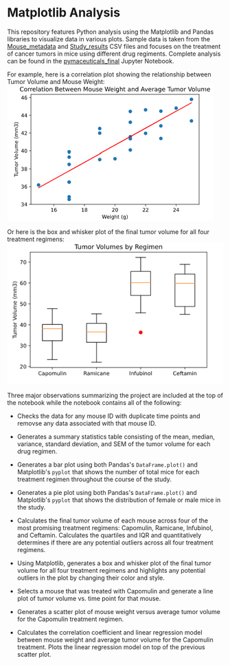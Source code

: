 # Matplotlib Analysis

This repository features Python analysis using the Matplotlib and Pandas libraries to visualize data in various plots. Sample data is taken from the [Mouse_metadata](https://github.com/lmfao415/Matplotlib-challenge/blob/main/data/Mouse_metadata.csv) and [Study_results](https://github.com/lmfao415/Matplotlib-challenge/blob/main/data/Study_results.csv) CSV files and focuses on the treatment of cancer tumors in mice using different drug regiments. Complete analysis can be found in the [pymaceuticals_final](https://github.com/lmfao415/Matplotlib-challenge/blob/main/pymaceuticals_final.ipynb) Jupyter Notebook.

For example, here is a correlation plot showing the relationship between Tumor Volume and Mouse Weight:
![sample](https://github.com/lmfao415/Matplotlib-challenge/blob/main/data/Screenshot%202021-04-11%20153234.png?raw=true)

Or here is the box and whisker plot of the final tumor volume for all four treatment regimens:
![sample](https://github.com/lmfao415/Matplotlib-challenge/blob/main/data/box.png?raw=true)

 Three major observations summarizing the project are included at the top of the notebook while the notebook contains all of the following:

* Checks the data for any mouse ID with duplicate time points and removse any data associated with that mouse ID.

* Generates a summary statistics table consisting of the mean, median, variance, standard deviation, and SEM of the tumor volume for each drug regimen.

* Generates a bar plot using both Pandas's `DataFrame.plot()` and Matplotlib's `pyplot` that shows  the number of total mice for each treatment regimen throughout the course of the study.

* Generates a pie plot using both Pandas's `DataFrame.plot()` and Matplotlib's `pyplot` that shows the distribution of female or male mice in the study.

* Calculates the final tumor volume of each mouse across four of the most promising treatment regimens: Capomulin, Ramicane, Infubinol, and Ceftamin. Calculates the quartiles and IQR and quantitatively determines if there are any potential outliers across all four treatment regimens.

* Using Matplotlib, generates a box and whisker plot of the final tumor volume for all four treatment regimens and highlights any potential outliers in the plot by changing their color and style.

* Selects a mouse that was treated with Capomulin and generate a line plot of tumor volume vs. time point for that mouse.

* Generates a scatter plot of mouse weight versus average tumor volume for the Capomulin treatment regimen.

* Calculates the correlation coefficient and linear regression model between mouse weight and average tumor volume for the Capomulin treatment. Plots the linear regression model on top of the previous scatter plot.
